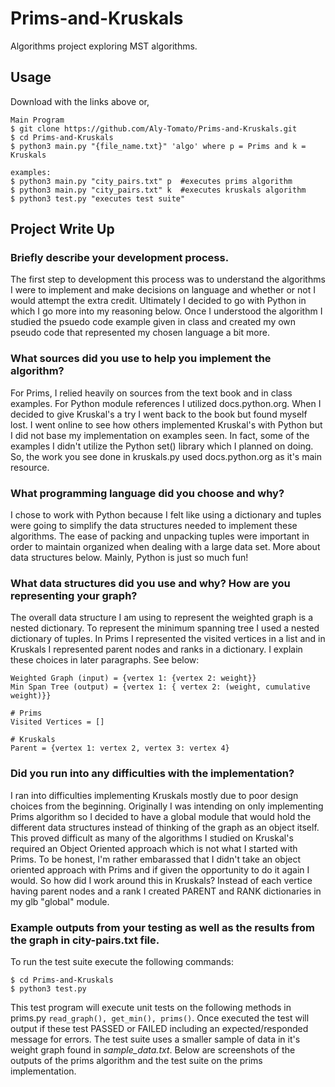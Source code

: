 # Prims-and-Kruskals
Algorithms project exploring MST algorithms.

## Usage  
Download with the links above or,  
```
Main Program
$ git clone https://github.com/Aly-Tomato/Prims-and-Kruskals.git  
$ cd Prims-and-Kruskals
$ python3 main.py "{file_name.txt}" 'algo' where p = Prims and k = Kruskals

examples:
$ python3 main.py "city_pairs.txt" p  #executes prims algorithm
$ python3 main.py "city_pairs.txt" k  #executes kruskals algorithm
$ python3 test.py "executes test suite"
```

## Project Write Up  

### Briefly describe your development process.  
The first step to development this process was to understand the algorithms I were to implement
and make decisions on language and whether or not I would attempt the extra credit.
Ultimately I decided to go with Python in which I go more into my reasoning below.
Once I understood the algorithm I studied the psuedo code example given in class
and created my own pseudo code that represented my chosen language a bit more.


### What sources did you use to help you implement the algorithm?
For Prims, I relied heavily on sources from the text book and in class examples. 
For Python module references I utilized docs.python.org. When I decided to 
give Kruskal's a try I went back to the book but found myself lost. I went online to 
see how others implemented Kruskal's with Python but I did not base my implementation
on examples seen. In fact, some of the examples I didn't utilize the Python set() library
which I planned on doing. So, the work you see done in kruskals.py used docs.python.org
as it's main resource.

### What programming language did you choose and why?
I chose to work with Python because I felt like using a dictionary and tuples were going to simplify the data structures needed
to implement these algorithms. The ease of packing and unpacking tuples were
important in order to maintain organized when dealing with a large data set.
More about data structures below. Mainly, Python is just so much fun!


### What data structures did you use and why? How are you representing your graph?
The overall data structure I am using to represent the weighted graph is a nested dictionary. 
To represent the minimum spanning tree I used a nested dictionary of tuples. In Prims
I represented the visited vertices in a list and in Kruskals I represented parent nodes
and ranks in a dictionary. I explain these choices in later paragraphs. 
See below:

```
Weighted Graph (input) = {vertex 1: {vertex 2: weight}}
Min Span Tree (output) = {vertex 1: { vertex 2: (weight, cumulative weight)}}

# Prims
Visited Vertices = []

# Kruskals
Parent = {vertex 1: vertex 2, vertex 3: vertex 4}
```

### Did you run into any difficulties with the implementation?
I ran into difficulties implementing Kruskals mostly due to poor design 
choices from the beginning. Originally I was intending on only implementing 
Prims algorithm so I decided to have a global module that would hold the different 
data structures instead of thinking of the graph as an object itself. 
This proved difficult as many of the algorithms I studied on Kruskal's 
required an Object Oriented approach which is not what I started with Prims. 
To be honest, I'm rather embarassed that I didn't take an object oriented approach
with Prims and if given the opportunity to do it again I would. So how did I work
around this in Kruskals? Instead of each vertice having parent nodes and a rank
I created PARENT and RANK dictionaries in my glb "global" module.

### Example outputs from your testing as well as the results from the graph in city-pairs.txt file.
To run the test suite execute the following commands:
```
$ cd Prims-and-Kruskals
$ python3 test.py
```
This test program will execute unit tests on the following methods in prims.py ```read_graph(), get_min(), prims()```.
Once executed the test will output if these test PASSED or FAILED including an expected/responded message for errors.
The test suite uses a smaller sample of data in it's weight graph found in _sample_data.txt_.
Below are screenshots of the outputs of the prims algorithm and the test suite on 
the prims implementation.

